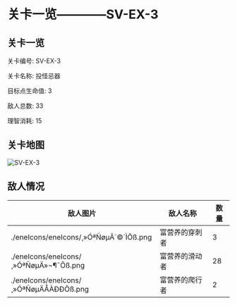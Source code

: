 # 关卡一览————SV-EX-3


## 关卡一览

关卡编号: SV-EX-3

关卡名称: 投怪忌器

目标点生命值: 3

敌人总数: 33

理智消耗: 15


## 关卡地图
![SV-EX-3](./oprMap/SV-EX-3.png)

## 敌人情况

| 敌人图片 | 敌人名称 | 数量  |
|---------|-----|-----|
| ./eneIcons/eneIcons/¸»ÓªÑøµÄ´©´ÌÕß.png| 富营养的穿刺者  |   3  |
| ./eneIcons/eneIcons/¸»ÓªÑøµÄ»¬¶¯Õß.png| 富营养的滑动者  |   28  |
| ./eneIcons/eneIcons/¸»ÓªÑøµÄÅÀÐÐÕß.png| 富营养的爬行者  |   2  |
